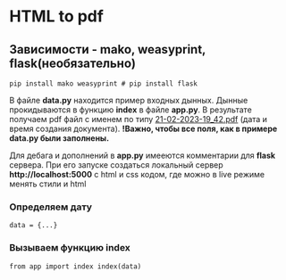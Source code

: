 # HTML to pdf

## Зависимости - mako, weasyprint, flask(необязательно)

`pip install mako weasyprint # pip install flask`

В файле **data.py** находится пример входных дынных. Дынные прокидываются в функцию **index** в файле **app.py**. В результате получаем pdf файл с именем по типу [21-02-2023-19_42.pdf](https://github.com/Tinkerbells/html-to-pdf/blob/main/21-02-2023-19_42.pdf) (дата и время создания документа). **!Важно, чтобы все поля, как в примере data.py были заполнены.**

Для дебага и дополнений в **app.py** имееются комментарии для **flask** сервера. При его запуске создаться локальный сервер **http://localhost:5000** с html и css кодом, где можно в live режиме менять стили и html

### Определяем дату

`data = {...}`

### Вызываем функцию index

`from app import index
index(data)`
